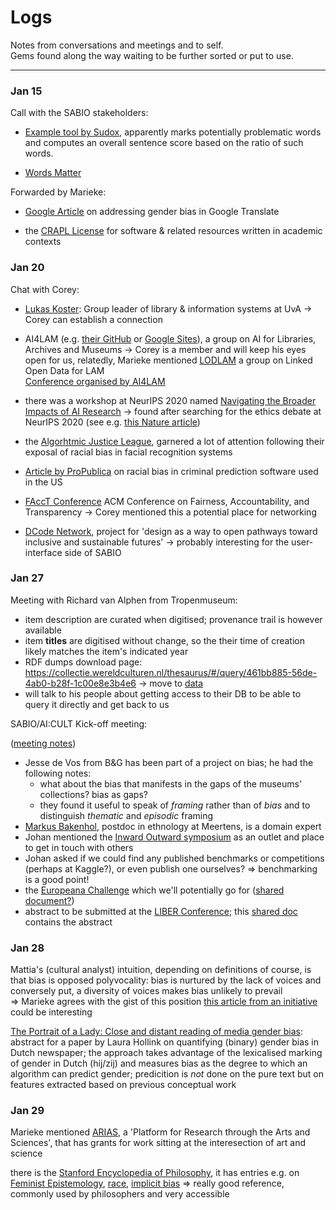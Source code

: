 # Logs

Notes from conversations and meetings and to self. <br>
Gems found along the way waiting to be further sorted or put to use.

---

### Jan 15

Call with the SABIO stakeholders:

- [Example tool by Sudox](https://share.sudox.nl/words-matter/), apparently marks potentially problematic words and computes an overall sentence score based on the ratio of such words.  

- [Words Matter](https://www.materialculture.nl/en/publications/words-matter)


Forwarded by Marieke:

- [Google Article](https://ai.googleblog.com/2020/04/a-scalable-approach-to-reducing-gender.html) on addressing gender bias in Google Translate

- the [CRAPL License](http://matt.might.net/articles/crapl/) for software & related resources written in academic contexts




### Jan 20

Chat with Corey:

 - [Lukas Koster](https://www.uva.nl/profiel/k/o/l.koster/l.koster.html): Group leader of library & information systems at UvA -> Corey can establish a connection
 
 - AI4LAM (e.g. [their GitHub](https://github.com/AI4LAM) or [Google Sites](https://sites.google.com/view/ai4lam/working-groups?authuser=0)), a group on AI for Libraries, Archives and Museums -> Corey is a member and will keep his eyes open for us, relatedly, Marieke mentioned [LODLAM](https://lod-lam.net/) a group on Linked Open Data for LAM
 <br> [Conference organised by AI4LAM](https://library.stanford.edu/projects/fantastic-futures)
 
 - there was a workshop at NeurIPS 2020 named [Navigating the Broader Impacts of AI Research](https://nbiair.com/) -> found after searching for the ethics debate at NeurIPS 2020 (see e.g. [this Nature article](https://www.nature.com/articles/d41586-020-00160-y))
 
 - the [Algorhtmic Justice League](https://www.ajl.org/), garnered a lot of attention following their exposal of racial bias in facial recognition systems

 - [Article by ProPublica](https://www.propublica.org/article/machine-bias-risk-assessments-in-criminal-sentencing) on racial bias in criminal prediction software 
used in the US

 - [FAccT Conference](https://facctconference.org/) ACM Conference on Fairness, Accountability, and Transparency -> Corey mentioned this a potential place for networking

 - [DCode Network](https://www.dcode-network.eu/), project for 'design as a way to open pathways toward inclusive and sustainable futures' -> probably interesting for the user-interface side of SABIO 



### Jan 27

Meeting with Richard van Alphen from Tropenmuseum:

  - item description are curated when digitised; provenance trail is however available
  - item **titles** are digitised without change, so the their time of creation likely matches the item's indicated year  
  - RDF dumps download page: https://collectie.wereldculturen.nl/thesaurus/#/query/461bb885-56de-4ab0-b28f-1c00e8e3b4e6 -> move to [data](/data)
  - will talk to his people about getting access to their DB to be able to query it directly and get back to us


SABIO/AI:CULT Kick-off meeting: 

([meeting notes](https://docs.google.com/document/d/1sq64bE2Sz3DAoXpM4eVUso1BA7Vvvs3lGlbZlQxdk3g/edit#))

  - Jesse de Vos from B&G has been part of a project on bias; he had the following notes:
    - what about the bias that manifests in the gaps of the museums' collections? bias as gaps?
    - they found it useful to speak of *framing* rather than of *bias* and to distinguish *thematic* and *episodic* framing
  - [Markus Bakenhol](https://www.meertens.knaw.nl/cms/en/medewerkers/142839-markusb), postdoc in ethnology at Meertens, is a domain expert
  - Johan mentioned the [Inward Outward symposium](https://www.beeldengeluid.nl/en/inwardoutward) as an outlet and place to get in touch with others 
  - Johan asked if we could find any published benchmarks or competitions (perhaps at Kaggle?), or even publish one ourselves? => benchmarking is a good point!
  - the [Europeana Challenge](https://pro.europeana.eu/post/announcing-the-europeanatech-challenge-for-europeana-artificial-intelligence-and-machine-learning-datasets) which we'll potentially go for ([shared document?](https://docs.google.com/document/d/1TbHuN3Fcdgmh5n_9MGolh89N7uQ4fGDoI9mIHvIszWM/edit))
  - abstract to be submitted at the [LIBER Conference](https://liberconference.eu/liber-2021-online-call-for-papers/); this [shared doc](https://docs.google.com/document/d/1TQlUB5bDVZwTBGTgculT5Lk13l1ZSf7qvoN60IariFI/edit) contains the abstract



### Jan 28

Mattia's (cultural analyst) intuition, depending on definitions of course, is that bias is opposed polyvocality: bias is nurtured by the lack of voices and conversely put, a diversity of voices makes bias unlikely to prevail <br>
=> Marieke agrees with the gist of this position
[this article from an initiative](https://narrativeinitiative.org/blog/polyvocal-narrative-strategy-turning-many-voices-into-durable-change/) could be interesting


[The Portrait of a Lady: Close and distant reading of media gender bias](https://ir.cwi.nl/pub/29761): abstract for a paper by Laura Hollink on quantifying (binary) gender bias in Dutch newspaper; the approach takes advantage of the lexicalised marking of gender in Dutch (hij/zij) and measures bias as the degree to which an algorithm can predict gender; predicition is *not* done on the pure text but on features extracted based on previous conceptual work 


### Jan 29

Marieke mentioned [ARIAS](https://arias.amsterdam/), a 'Platform for Research through the Arts and Sciences', that has grants for work sitting at the interesection of art and science


there is the [Stanford Encyclopedia of Philosophy](plato.stanford.edu), it has entries e.g. on [Feminist Epistemology](https://plato.stanford.edu/entries/feminism-epistemology/), [race](https://plato.stanford.edu/entries/race/), [implicit bias](https://plato.stanford.edu/entries/implicit-bias/) => really good reference, commonly used by philosophers and very accessible


